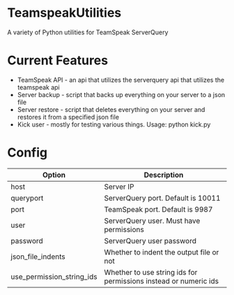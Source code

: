 # TeamspeakUtilities
A variety of Python utilities for TeamSpeak ServerQuery

# Current Features
- TeamSpeak API - an api that utilizes the serverquery api that utilizes the teamspeak api
- Server backup - script that backs up everything on your server to a json file
- Server restore - script that deletes everything on your server and restores it from a specified json file
- Kick user - mostly for testing various things. Usage: python kick.py <username>

# Config
|Option|Description|
|---|---|
|host|Server IP|
|queryport|ServerQuery port. Default is 10011|
|port|TeamSpeak port. Default is 9987|
|user|ServerQuery user. Must have permissions|
|password|ServerQuery user password|
|json_file_indents|Whether to indent the output file or not|
|use_permission_string_ids|Whether to use string ids for permissions instead or numeric ids|